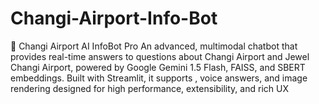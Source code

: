 # Changi-Airport-Info-Bot
🛬 Changi Airport AI InfoBot Pro An advanced, multimodal chatbot that provides real-time answers to questions about Changi Airport and Jewel Changi Airport, powered by Google Gemini 1.5 Flash, FAISS, and SBERT embeddings. Built with Streamlit, it supports , voice answers, and image rendering designed for high performance, extensibility, and rich UX
